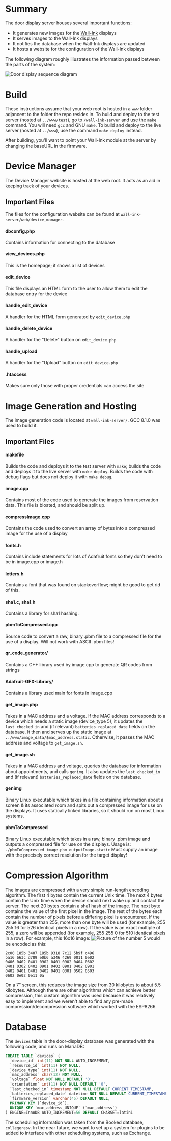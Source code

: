 # Summary
The door display server houses several important functions:

* It generates new images for the [Wall-Ink](https://github.com/caedm/wall-ink) displays
* It serves images to the Wall-Ink displays
* It notifies the database when the Wall-Ink displays are updated
* It hosts a website for the configuration of the Wall-Ink displays

The following diagram roughly illustrates the information passed between the parts of the system:

![Door display sequence diagram](https://i.imgur.com/YZ32F0h.png)

# Build
These instructions assume that your web root is hosted in a ```www``` folder adjancent to the folder the repo resides in.
To build and deploy to the test server (hosted at ```../www/test```), go to ```/wall-ink-server``` and use the ```make``` command. You will need ```gcc``` and GNU ```make```. To build and deploy to the live server (hosted at ```../www```), use the command ```make deploy``` instead.

After building, you'll want to point your Wall-Ink module at the server by changing the baseURL in the firmware.

# Device Manager
The Device Manager website is hosted at the web root. It acts as an aid in keeping track of your devices.
## Important Files
The files for the configuration website can be found at ```wall-ink-server/web/device_manager```.
#### dbconfig.php
Contains information for connecting to the database
#### view_devices.php
This is the homepage; it shows a list of devices
#### edit_device
This file displays an HTML form to the user to allow them to edit the database entry for the device
#### handle_edit_device
A handler for the HTML form generated by ```edit_device.php```
#### handle_delete_device
A handler for the "Delete" button on ```edit_device.php```
#### handle_upload
A handler for the "Upload" button on ```edit_device.php```
#### .htaccess
Makes sure only those with proper credentials can access the site

# Image Generation and Hosting
The image generation code is located at ```wall-ink-server/```. GCC 8.1.0 was used to build it.
## Important Files
#### makefile
Builds the code and deploys it to the test server with ```make```; builds the code and deploys it to the live server with ```make deploy```. Builds the code with debug flags but does not deploy it with ```make debug```.
#### image.cpp
Contains most of the code used to generate the images from reservation data. This file is bloated, and should be split up.
#### compressImage.cpp
Contains the code used to convert an array of bytes into a compressed image for the use of a display
#### fonts.h
Contains include statements for lots of Adafruit fonts so they don't need to be in image.cpp or image.h
#### letters.h
Contains a font that was found on stackoverflow; might be good to get rid of this.
#### sha1.c, sha1.h
Contains a library for sha1 hashing.
#### pbmToCompressed.cpp
Source code to convert a raw, binary .pbm file to a compressed file for the use of a display. Will not work with ASCII .pbm files!
#### qr_code_generator/
Contains a C++ library used by image.cpp to generate QR codes from strings
#### Adafruit-GFX-Library/
Contains a library used main for fonts in image.cpp
#### get_image.php
Takes in a MAC address and a voltage. If the MAC address corresponds to a device which needs a static image (device_type 5), it updates the ```last_checked_in``` and (if relevant) ```batteries_replaced_date``` fields on the database. It then and serves up the static image at ```../www/image_data/$mac_address.static```. Otherwise, it passes the MAC address and voltage to ```get_image.sh```.
#### get_image.sh
Takes in a MAC address and voltage, queries the database for information about appointments, and calls ```genimg```. It also updates the ```last_checked_in``` and (if relevant) ```batteries_replaced_date``` fields on the database.
#### genimg
Binary Linux executable which takes in a file containing information about a screen & its associated room and spits out a compressed image for use on the displays. It uses statically linked libraries, so it should run on most Linux systems.
#### pbmToCompressed
Binary Linux executable which takes in a raw, binary .pbm image and outputs a compressed file for use on the displays. Usage is:
  ```./pbmToCompressed image.pbm outputImage.static```
Must supply an image with the precisely correct resolution for the target display!

# Compression Algorithm
The images are compressed with a very simple run-length encoding algorithm. The first 4 bytes contain the current Unix time. The next 4 bytes contain the Unix time when the device should next wake up and contact the server. The next 20 bytes contain a sha1 hash of the image. The next byte contains the value of the first pixel in the image. The rest of the bytes each contain the number of pixels before a differing pixel is encountered. If the value is greater than 255, more than one byte will be used (for example, 255 255 16 for 526 identical pixels in a row). If the value is an exact multiple of 255, a zero will be appended (for example, 255 255 0 for 510 identical pixels in a row).  For example, this 16x16 image: 
![Picture of the number 5](https://i.imgur.com/71pE4rY.png)
would be encoded as this:
```
2c00 185b 3407 185b 9318 7c12 5b9f c496
ba16 663c d789 e0b6 a346 4269 0011 0e02
0406 0402 0401 0902 0401 0902 0404 0602
0401 0302 0402 0901 0402 0901 0402 0901
0402 0401 0401 0402 0401 0301 0502 0503
0602 0e02 0e11 0a                      
```

On a 7" screen, this reduces the image size from 30 kilobytes to about 5.5 kilobytes. Although there are other algorithms which can achieve better compression, this custom algorithm was used because it was relatively easy to implement and we weren't able to find any pre-made compression/decompression software which worked with the ESP8266.

# Database
The ```devices``` table in the door-display database was generated with the following code, and runs on MariaDB:
```sql
CREATE TABLE `devices` (
  `device_id` int(11) NOT NULL AUTO_INCREMENT,
  `resource_id` int(11) NOT NULL,
  `device_type` int(11) NOT NULL,
  `mac_address` char(12) NOT NULL,
  `voltage` float NOT NULL DEFAULT '0',
  `orientation` int(11) NOT NULL DEFAULT '0',
  `last_checked_in` timestamp NOT NULL DEFAULT CURRENT_TIMESTAMP,
  `batteries_replaced_date` datetime NOT NULL DEFAULT CURRENT_TIMESTAMP,
  `firmware_version` varchar(45) DEFAULT NULL,
  PRIMARY KEY (`device_id`),
  UNIQUE KEY `mac_address_UNIQUE` (`mac_address`)
) ENGINE=InnoDB AUTO_INCREMENT=56 DEFAULT CHARSET=latin1
```

The scheduling information was taken from the Booked database, ```collegeresv```. In the near future, we want to set up a system for plugins to be added to interface with other scheduling systems, such as Exchange.
